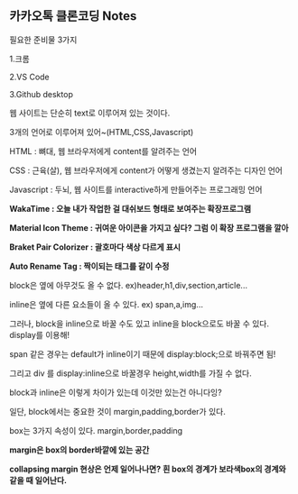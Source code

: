 ## 카카오톡 클론코딩 Notes



필요한 준비물 3가지

1.크롬

2.VS Code

3.Github desktop



웹 사이트는 단순히 text로 이루어져 있는 것이다.

3개의 언어로 이루어져 있어~(HTML,CSS,Javascript)



HTML : 뼈대, 웹 브라우저에게 content를 알려주는 언어

CSS : 근육(살), 웹 브라우저에게 content가 어떻게 생겼는지 알려주는 디자인 언어

Javascript : 두뇌, 웹 사이트를 interactive하게 만들어주는 프로그래밍 언어



**WakaTime : 오늘 내가 작업한 걸 대쉬보드 형태로 보여주는 확장프로그램**

**Material Icon Theme : 귀여운 아이콘을 가지고 싶다? 그럼 이 확장 프로그램을 깔아**

**Braket Pair Colorizer : 괄호마다 색상 다르게 표시**

**Auto Rename Tag : 짝이되는 태그를 같이 수정**







block은 옆에 아무것도 올 수 없다. ex)header,h1,div,section,article...

inline은 옆에 다른 요소들이 올 수 있다. ex) span,a,img...



그러나, block을 inline으로 바꿀 수도 있고 inline을 block으로도 바꿀 수 있다. display를 이용해!

span 같은 경우는 default가 inline이기 때문에 display:block;으로 바꿔주면 됨!



그리고 div 를 display:inline으로 바꿀경우 height,width를 가질 수 없다.



block과 inline은 이렇게 차이가 있는데 이것만 있는건 아니다잉?

일단, block에서는 중요한 것이 margin,padding,border가 있다.

box는 3가지 속성이 있다. margin,border,padding

**margin은 box의 border바깥에 있는 공간**



**collapsing margin 현상은 언제 일어나나면? 흰 box의 경계가 보라색box의 경계와 같을 때 일어난다.**



